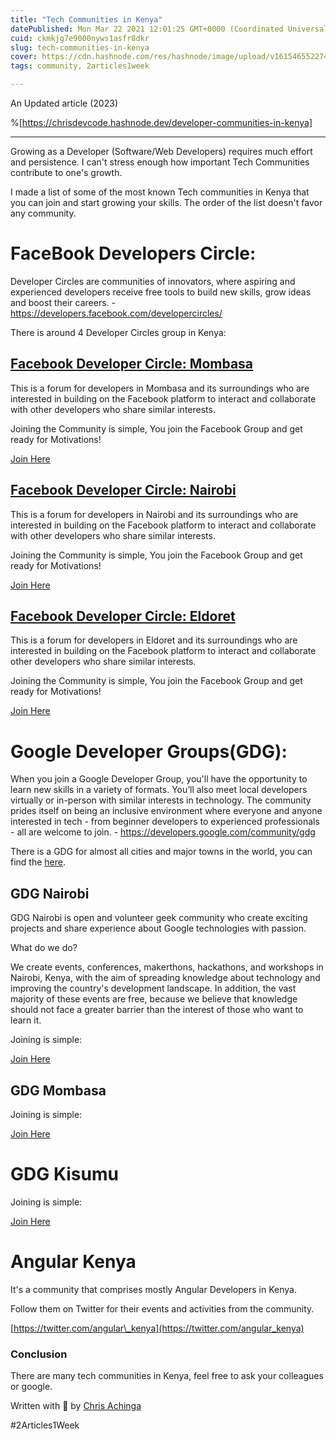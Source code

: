 ```yaml
---
title: "Tech Communities in Kenya"
datePublished: Mon Mar 22 2021 12:01:25 GMT+0000 (Coordinated Universal Time)
cuid: ckmkjg7e9000nyws1asfr8dkr
slug: tech-communities-in-kenya
cover: https://cdn.hashnode.com/res/hashnode/image/upload/v1615465522749/alEUphxie.png
tags: community, 2articles1week

---
```


An Updated article (2023)

%[https://chrisdevcode.hashnode.dev/developer-communities-in-kenya] 

---

Growing as a Developer (Software/Web Developers) requires much effort and persistence. I can't stress enough how important Tech Communities contribute to one's growth.

I made a list of some of the most known Tech communities in Kenya that you can join and start growing your skills. The order of the list doesn't favor any community.

# FaceBook Developers Circle:

Developer Circles are communities of innovators, where aspiring and experienced developers receive free tools to build new skills, grow ideas and boost their careers. - https://developers.facebook.com/developercircles/

There is around 4 Developer Circles group in Kenya:

## [Facebook Developer Circle: Mombasa](https://www.facebook.com/groups/DevCMombasa)

This is a forum for developers in Mombasa and its surroundings who are interested in building on the Facebook platform to interact and collaborate with other developers who share similar interests.

Joining the Community is simple, You join the Facebook Group and get ready for Motivations!

[Join Here](https://www.facebook.com/groups/DevCMombasa/)

## [Facebook Developer Circle: Nairobi](https://www.facebook.com/groups/DevCNairobi)

This is a forum for developers in Nairobi and its surroundings who are interested in building on the Facebook platform to interact and collaborate with other developers who share similar interests.

Joining the Community is simple, You join the Facebook Group and get ready for Motivations!

[Join Here](https://www.facebook.com/groups/DevCNairobi)

## [Facebook Developer Circle: Eldoret](https://www.facebook.com/groups/DevCEldoret)

This is a forum for developers in Eldoret and its surroundings who are interested in building on the Facebook platform to interact and collaborate other developers who share similar interests.

Joining the Community is simple, You join the Facebook Group and get ready for Motivations!

[Join Here](https://www.facebook.com/groups/DevCEldoret)

# Google Developer Groups(GDG):

When you join a Google Developer Group, you'll have the opportunity to learn new skills in a variety of formats. You’ll also meet local developers virtually or in-person with similar interests in technology. The community prides itself on being an inclusive environment where everyone and anyone interested in tech - from beginner developers to experienced professionals - all are welcome to join. - https://developers.google.com/community/gdg

There is a GDG for almost all cities and major towns in the world, you can find the [here](https://gdg.community.dev/chapters/).

## GDG Nairobi

GDG Nairobi is open and volunteer geek community who create exciting projects and share experience about Google technologies with passion.

What do we do?

We create events, conferences, makerthons, hackathons, and workshops in Nairobi, Kenya, with the aim of spreading knowledge about technology and improving the country's development landscape. In addition, the vast majority of these events are free, because we believe that knowledge should not face a greater barrier than the interest of those who want to learn it.

Joining is simple:

[Join Here](https://gdg.community.dev/gdg-nairobi/)

## GDG Mombasa

Joining is simple:

[Join Here](https://gdg.community.dev/gdg-mombasa/)

# GDG Kisumu

Joining is simple:

[Join Here](https://gdg.community.dev/gdg-kisumu/)

# Angular Kenya

It's a community that comprises mostly Angular Developers in Kenya.

Follow them on Twitter for their events and activities from the community.

[https://twitter.com/angular\_kenya](https://twitter.com/angular_kenya)

### Conclusion

There are many tech communities in Kenya, feel free to ask your colleagues or google.

Written with 💜 by [Chris Achinga](https://twitter.com/achinga_chris)

#2Articles1Week